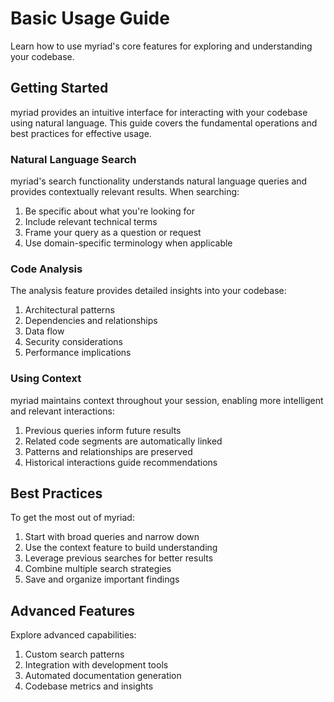 # Basic Usage Guide

Learn how to use myriad's core features for exploring and understanding your codebase.

## Getting Started

myriad provides an intuitive interface for interacting with your codebase using natural language. This guide covers the fundamental operations and best practices for effective usage.

### Natural Language Search

myriad's search functionality understands natural language queries and provides contextually relevant results. When searching:

1. Be specific about what you're looking for
2. Include relevant technical terms
3. Frame your query as a question or request
4. Use domain-specific terminology when applicable

### Code Analysis

The analysis feature provides detailed insights into your codebase:

1. Architectural patterns
2. Dependencies and relationships
3. Data flow
4. Security considerations
5. Performance implications

### Using Context

myriad maintains context throughout your session, enabling more intelligent and relevant interactions:

1. Previous queries inform future results
2. Related code segments are automatically linked
3. Patterns and relationships are preserved
4. Historical interactions guide recommendations

## Best Practices

To get the most out of myriad:

1. Start with broad queries and narrow down
2. Use the context feature to build understanding
3. Leverage previous searches for better results
4. Combine multiple search strategies
5. Save and organize important findings

## Advanced Features

Explore advanced capabilities:

1. Custom search patterns
2. Integration with development tools
3. Automated documentation generation
4. Codebase metrics and insights
